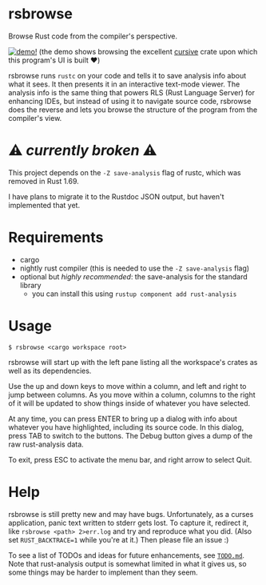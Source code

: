 rsbrowse
========

Browse Rust code from the compiler's perspective.

[![demo!](https://asciinema.org/a/9BeP2h7n0taVtQHrhbGhuIe2E.svg)](https://asciinema.org/a/9BeP2h7n0taVtQHrhbGhuIe2E)
(the demo shows browsing the excellent [cursive](https://github.com/gyscos/cursive) crate upon which this program's UI is built ❤️)

rsbrowse runs `rustc` on your code and tells it to save analysis info about what it sees. It then presents it in an interactive text-mode viewer. The analysis info is the same thing that powers RLS (Rust Language Server) for enhancing IDEs, but instead of using it to navigate source code, rsbrowse does the reverse and lets you browse the structure of the program from the compiler's view.

# ⚠️ *currently broken* ⚠️

This project depends on the `-Z save-analysis` flag of rustc, which was removed in Rust 1.69.

I have plans to migrate it to the Rustdoc JSON output, but haven't implemented that yet.

# Requirements

* cargo
* nightly rust compiler (this is needed to use the `-Z save-analysis` flag)
* optional but *highly recommended*: the save-analysis for the standard library
  * you can install this using `rustup component add rust-analysis`

# Usage

```
$ rsbrowse <cargo workspace root>
```

rsbrowse will start up with the left pane listing all the workspace's crates as well as its dependencies.

Use the up and down keys to move within a column, and left and right to jump between columns. As you move within a column, columns to the right of it will be updated to show things inside of whatever you have selected.

At any time, you can press ENTER to bring up a dialog with info about whatever you have highlighted, including its source code. In this dialog, press TAB to switch to the buttons. The Debug button gives a dump of the raw rust-analysis data.

To exit, press ESC to activate the menu bar, and right arrow to select Quit.

# Help

rsbrowse is still pretty new and may have bugs. Unfortunately, as a curses application, panic text written to stderr gets lost. To capture it, redirect it, like `rsbrowse <path> 2>err.log` and try and reproduce what you did. (Also set `RUST_BACKTRACE=1` while you're at it.) Then please file an issue :)

To see a list of TODOs and ideas for future enhancements, see [`TODO.md`](TODO.md). Note that rust-analysis output is somewhat limited in what it gives us, so some things may be harder to implement than they seem.
